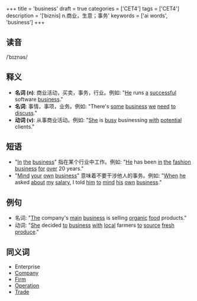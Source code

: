 +++
title = 'business'
draft = true
categories = ['CET4']
tags = ['CET4']
description = '[ˈbiznis] n.商业，生意；事务'
keywords = ['ai words', 'business']
+++

## 读音
/ˈbɪznəs/

## 释义
- **名词 (n)**: 商业活动，买卖，事务，行业。例如: "[He](/zh/post/he/) runs [a](/zh/post/a/) [successful](/zh/post/successful/) software [business](/zh/post/business/)."
- **名词**: 事情，事项，业务。例如: "There's [some](/zh/post/some/) [business](/zh/post/business/) [we](/zh/post/we/) [need](/zh/post/need/) [to](/zh/post/to/) [discuss](/zh/post/discuss/)."
- **动词 (v)**: 从事商业活动。例如: "[She](/zh/post/she/) is [busy](/zh/post/busy/) businessing [with](/zh/post/with/) [potential](/zh/post/potential/) clients."

## 短语
- "[In](/zh/post/in/) [the](/zh/post/the/) [business](/zh/post/business/)" 指在某个行业中工作。例如: "[He](/zh/post/he/) has been [in](/zh/post/in/) [the](/zh/post/the/) [fashion](/zh/post/fashion/) [business](/zh/post/business/) [for](/zh/post/for/) [over](/zh/post/over/) 20 years."
- "[Mind](/zh/post/mind/) [your](/zh/post/your/) [own](/zh/post/own/) [business](/zh/post/business/)" 意味着不要干涉他人的事务。例如: "[When](/zh/post/when/) [he](/zh/post/he/) asked [about](/zh/post/about/) [my](/zh/post/my/) [salary](/zh/post/salary/), I told [him](/zh/post/him/) [to](/zh/post/to/) [mind](/zh/post/mind/) [his](/zh/post/his/) [own](/zh/post/own/) [business](/zh/post/business/)."

## 例句
- 名词: "[The](/zh/post/the/) company's [main](/zh/post/main/) [business](/zh/post/business/) is selling [organic](/zh/post/organic/) [food](/zh/post/food/) products."
- 动词: "[She](/zh/post/she/) decided [to](/zh/post/to/) [business](/zh/post/business/) [with](/zh/post/with/) [local](/zh/post/local/) farmers [to](/zh/post/to/) [source](/zh/post/source/) [fresh](/zh/post/fresh/) [produce](/zh/post/produce/)."

## 同义词
- Enterprise
- [Company](/zh/post/company/)
- [Firm](/zh/post/firm/)
- [Operation](/zh/post/operation/)
- [Trade](/zh/post/trade/)
